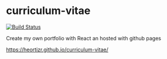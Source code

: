 # curriculum-vitae

[![Build Status](https://travis-ci.org/heortizr/curriculum-vitae.svg?branch=develop)](https://travis-ci.org/heortizr/curriculum-vitae)

Create my own portfolio with React an hosted with github pages

https://heortizr.github.io/curriculum-vitae/
